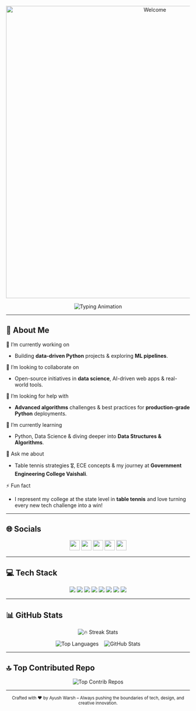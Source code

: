 <!-- Banner with subtle animation -->
<p align="center">
  <img src="https://media.giphy.com/media/26ufnwz3wDUli7GU0/giphy.gif" alt="Welcome" width="800"/>
</p>

<!-- Typing SVG for intro -->
<p align="center">
  <img src="https://readme-typing-svg.herokuapp.com?font=Fira+Code&weight=600&size=24&pause=1000&color=fdf0d5&width=700&lines=Hey,+I'm+Ayush+Warsh!;3rd-year+ECE+Student+%7C+Aspiring+Software+Engineer;State-level+Table+Tennis+Player" alt="Typing Animation"/>
</p>

---

## 💫 About Me
🔭 I’m currently working on  
- Building **data-driven Python** projects & exploring **ML pipelines**.  

👯 I’m looking to collaborate on  
- Open-source initiatives in **data science**, AI-driven web apps & real-world tools.  

🤝 I’m looking for help with  
- **Advanced algorithms** challenges & best practices for **production-grade Python** deployments.  

🌱 I’m currently learning  
- Python, Data Science & diving deeper into **Data Structures & Algorithms**.  

💬 Ask me about  
- Table tennis strategies 🎖️, ECE concepts & my journey at **Government Engineering College Vaishali**.  

⚡ Fun fact  
- I represent my college at the state level in **table tennis** and love turning every new tech challenge into a win!  

---

## 🌐 Socials
<p align="center">
  <a href="https://linkedin.com/in/ayush-warsh-646562251"><img src="https://img.shields.io/badge/LinkedIn-%230077B5.svg?logo=linkedin&logoColor=white" height="28"/></a>
  <a href="https://instagram.com/the_ayush_jaiswal67"><img src="https://img.shields.io/badge/Instagram-%23E4405F.svg?logo=Instagram&logoColor=white" height="28"/></a>
  <a href="https://x.com/AyushJa"><img src="https://img.shields.io/badge/X-black.svg?logo=X&logoColor=white" height="28"/></a>
  <a href="https://youtube.com/@Ayushjaiswal779"><img src="https://img.shields.io/badge/YouTube-%23FF0000.svg?logo=YouTube&logoColor=white" height="28"/></a>
  <a href="mailto:official.ayushwarsh7@gmail.com"><img src="https://img.shields.io/badge/Email-D14836?logo=gmail&logoColor=white" height="28"/></a>
</p>

---

## 💻 Tech Stack
<p align="center">
  <img src="https://img.shields.io/badge/C-%2300599C.svg?style=for-the-badge&logo=c&logoColor=white"/>
  <img src="https://img.shields.io/badge/C++-%2300599C.svg?style=for-the-badge&logo=c%2B%2B&logoColor=white"/>
  <img src="https://img.shields.io/badge/HTML5-%23E34F26.svg?style=for-the-badge&logo=html5&logoColor=white"/>
  <img src="https://img.shields.io/badge/Photoshop-%2331A8FF.svg?style=for-the-badge&logo=adobe-photoshop&logoColor=white"/>
  <img src="https://img.shields.io/badge/Canva-%2300C4CC.svg?style=for-the-badge&logo=canva&logoColor=white"/>
  <img src="https://img.shields.io/badge/Pandas-%23150458.svg?style=for-the-badge&logo=pandas&logoColor=white"/>
  <img src="https://img.shields.io/badge/Arduino-00979D.svg?style=for-the-badge&logo=arduino&logoColor=white"/>
  <img src="https://img.shields.io/badge/Cisco-%23049FD9.svg?style=for-the-badge&logo=cisco&logoColor=white"/>
</p>

---

## 📊 GitHub Stats

<p align="center">
  
  <!-- GitHub Streak -->
  <img src="https://github-readme-streak-stats.herokuapp.com?user=Ayushj62&theme=radical&hide_border=false" alt="🔥 Streak Stats"/>
</p>

<p align="center">
  <!-- Top Languages -->
  <img src="https://github-readme-stats.vercel.app/api/top-langs?username=Ayushj62&layout=compact&theme=radical&hide_border=false" alt="Top Languages"/>
  &nbsp;&nbsp;
  <!-- Overall Stats -->
  <img src="https://github-readme-stats.vercel.app/api?username=Ayushj62&theme=radical&hide_border=false&include_all_commits=false&count_private=false" alt="GitHub Stats"/>
</p>

---

## 🔝 Top Contributed Repo
<p align="center">
  <img src="https://github-contributor-stats.vercel.app/api?username=Ayushj62&limit=5&theme=radical&combine_all_yearly_contributions=true" alt="Top Contrib Repos"/>
</p>

---

<div align="center">
  <sub>Crafted with ❤️ by Ayush Warsh – Always pushing the boundaries of tech, design, and creative innovation.</sub>
</div>
